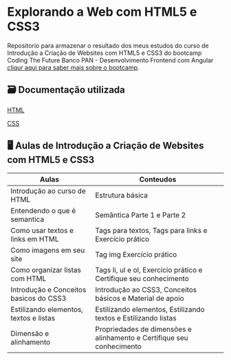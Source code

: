 # Explorando a Web com HTML5 e CSS3

Repositorio para armazenar o resultado dos meus estudos  do curso de  Introdução a Criação de Websites com HTML5 e CSS3 do bootcamp Coding The Future Banco PAN - Desenvolvimento Frontend com Angular [cliqur aqui para saber mais sobre o bootcamp](https://web.dio.me/track/coding-future-banco-pan-desenvolvimento-frontend-com-angular?tab=about).

## 🗃 Documentação utilizada
[HTML](https://developer.mozilla.org/pt-BR/docs/Web/HTML)

[CSS](https://developer.mozilla.org/pt-BR/docs/Web/CSS)

## 🖥 Aulas de  Introdução a Criação de Websites com HTML5 e CSS3 

|Aulas |Conteudos|
|-----|-----|
|Introdução ao curso de HTML |Estrutura básica|
|Entendendo o que é semantica|Semântica  Parte 1 e Parte 2|
|Como usar textos e links em HTML |Tags para textos, Tags para links e Exercício prático|
|Como imagens em seu site|Tag img Exercício prático|
|Como organizar listas com HTML|Tags li, ul e ol, Exercício prático e Certifique seu conhecimento|
|Introdução e Conceitos basicos do CSS3|Introdução ao CSS3, Conceitos básicos e Material de apoio|
|Estilizando elementos, textos e listas|Estilizando elementos, Estilizando textos e Estilizando listas|
|Dimensão e alinhamento|Propriedades de dimensões e alinhamento e Certifique seu conhecimento|

